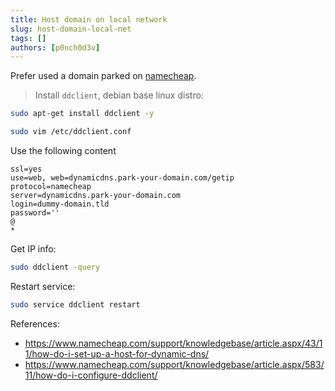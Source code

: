 ```yaml
---
title: Host domain on local network
slug: host-domain-local-net
tags: []
authors: [p0nch0d3v]
---
```

Prefer used a domain parked on <a href="https://www.namecheap.com/" target="_blank">namecheap</a>.

> Install `ddclient`, debian base linux distro:

```bash 
sudo apt-get install ddclient -y
```
```bash
sudo vim /etc/ddclient.conf
```
Use the following content
```
ssl=yes
use=web, web=dynamicdns.park-your-domain.com/getip
protocol=namecheap
server=dynamicdns.park-your-domain.com
login=dummy-domain.tld
password=''
@
*
```
Get IP info:
```bash
sudo ddclient -query
```
Restart service:
```bash
sudo service ddclient restart
```

References:
* https://www.namecheap.com/support/knowledgebase/article.aspx/43/11/how-do-i-set-up-a-host-for-dynamic-dns/
* https://www.namecheap.com/support/knowledgebase/article.aspx/583/11/how-do-i-configure-ddclient/